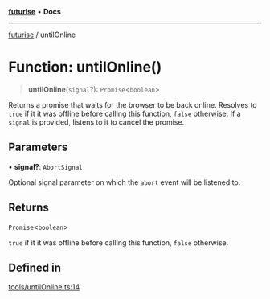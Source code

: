 [**futurise**](../README.md) • **Docs**

***

[futurise](../README.md) / untilOnline

# Function: untilOnline()

> **untilOnline**(`signal`?): `Promise`\<`boolean`\>

Returns a promise that waits for the browser to be back online.
Resolves to `true` if it it was offline before calling this function, `false` otherwise.
If a `signal` is provided, listens to it to cancel the promise.

## Parameters

• **signal?**: `AbortSignal`

Optional signal parameter on which the `abort` event will be listened to.

## Returns

`Promise`\<`boolean`\>

`true` if it it was offline before calling this function, `false` otherwise.

## Defined in

[tools/untilOnline.ts:14](https://github.com/nevoland/futurise/blob/f004fb130ed2cfd337ed99b8ab01ee1b07fb6a02/lib/tools/untilOnline.ts#L14)
